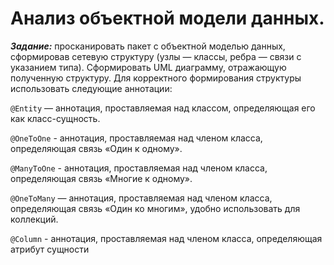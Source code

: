 # Анализ объектной модели данных.

_**Задание:**_ просканировать пакет с объектной моделью данных, сформировав сетевую структуру (узлы — классы, ребра — связи с указанием типа). Сформировать UML диаграмму, отражающую полученную структуру.
Для корректного формирования структуры использовать следующие аннотации:

`@Entity` — аннотация, проставляемая над классом, определяющая его как класс-сущность.

`@OneToOne` - аннотация, проставляемая над членом класса, определяющая связь «Один к одному».

`@ManyToOne` - аннотация, проставляемая над членом класса, определяющая связь «Многие к одному».

`@OneToMany` — аннотация, проставляемая над членом класса, определяющая связь «Один ко многим», удобно использовать для коллекций.

`@Column` - аннотация, проставляемая над членом класса, определяющая атрибут сущности